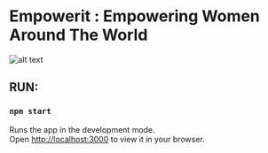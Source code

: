 # Empowerit : Empowering Women Around The World

![alt text]([https://github.com/DavidNJoiner/empowerwit/blob/481f6ab0c8235bd6d64710d99cf9868ccd9f0342/src/components/images/landing.png])

## RUN:

### `npm start`

Runs the app in the development mode.\
Open [http://localhost:3000](http://localhost:3000) to view it in your browser.
